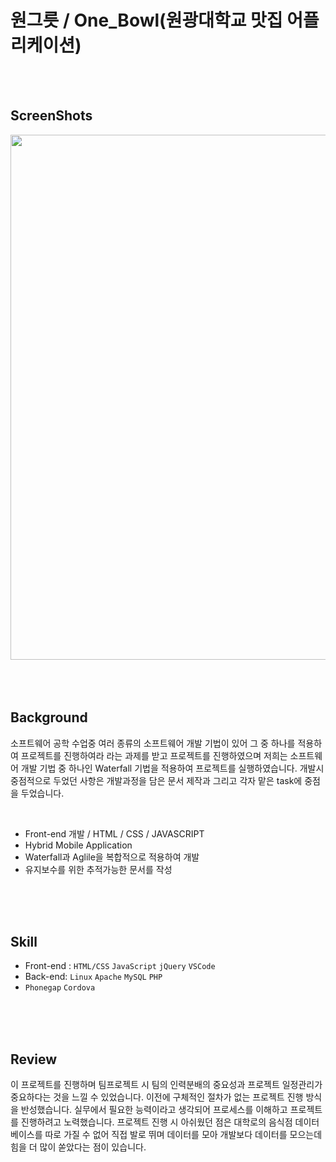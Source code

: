 # 원그릇 / One_Bowl(원광대학교 맛집 어플리케이션)

</br>
</br>

## ScreenShots
<div>
  <img width="840" src="https://user-images.githubusercontent.com/46414224/96336259-7b62d180-10b9-11eb-9463-31d5d8ef4888.png">
</div>  

</br>
</br>
</br>

## Background

소프트웨어 공학 수업중 여러 종류의 소프트웨어 개발 기법이 있어 그 중 하나를 적용하여 프로젝트를 진행하여라 라는 과제를 받고 프로젝트를 진행하였으며 저희는 소프트웨어 개발 기법 중 하나인 Waterfall 기법을 적용하여 프로젝트를 실행하였습니다.
개발시 중점적으로 두었던 사항은 개발과정을 담은 문서 제작과 그리고 각자 맡은 task에 중점을 두었습니다. 
  
</br>

 - Front-end 개발 / HTML / CSS / JAVASCRIPT 
 - Hybrid Mobile Application
 - Waterfall과 Aglile을 복합적으로 적용하여 개발
 - 유지보수를 위한 추적가능한 문서를 작성


</br>
</br>
</br>

## Skill
 - Front-end : `HTML/CSS` `JavaScript` `jQuery` `VSCode`  
 - Back-end:  `Linux` `Apache` `MySQL` `PHP`  
 - `Phonegap` `Cordova`  
 
</br>
</br>
</br>

## Review

 이 프로젝트를 진행하며 팀프로젝트 시 팀의 인력분배의 중요성과 프로젝트 일정관리가 중요하다는 것을 느낄 수 있었습니다. 이전에 구체적인 절차가 없는 프로젝트 진행 방식을 반성했습니다. 실무에서 필요한 능력이라고 생각되어 프로세스를 이해하고 프로젝트를 진행하려고 노력했습니다. 프로젝트 진행 시 아쉬웠던 점은 대학로의 음식점 데이터베이스를 따로 가질 수 없어 직접 발로 뛰며 데이터를 모아 개발보다 데이터를 모으는데 힘을 더 많이 쏟았다는 점이 있습니다.

</br>
</br>

